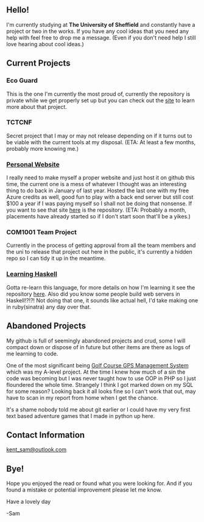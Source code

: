 ## Hello!

I'm currently studying at **The University of Sheffield** and constantly have a project or two in the works. If you have any cool ideas that you need any help with feel free to drop me a message. (Even if you don't need help I still love hearing about cool ideas.)

## Current Projects
### Eco Guard
This is the one I'm currently the most proud of, currently the repository is private while we get properly set up but you can check out the [site](http://theecoguard.co.uk/) to learn more about that project.
### TCTCNF
Secret project that I may or may not release depending on if it turns out to be viable with the current tools at my disposal. (ETA: At least a few months, probably more knowing me.)
### [Personal Website](https://github.com/SamTheDude/sam-antics)
I really need to make myself a proper website and just host it on github this time, the current one is a mess of whatever I thought was an interesting thing to do back in January of last year. Hosted the last one with my free Azure credits as well, good fun to play with a back end server but still cost $100 a year if I was paying myself so I shall not be doing that nonsense. If you want to see that site [here](https://github.com/SamTheDude/sam-antics) is the repository. (ETA: Probably a month, placements have already started so if I don't start soon that'll be a yikes.)
### COM1001 Team Project
Currently in the process of getting approval from all the team members and the uni to release that project out here in the public, it's currently a hidden repo so I can tidy it up in the meantime.
### [Learning Haskell](https://github.com/SamTheDude/learning-haskell)
Gotta re-learn this language, for more details on how I'm learning it see the repository [here](https://github.com/SamTheDude/learning-haskell). Also did you know some people build web servers in Haskell!?!?! Not doing that one, it sounds like actual hell, I'd take making one in ruby(sinatra) any day over that.

## Abandoned Projects
My github is full of seemingly abandoned projects and crud, some I will compact down or dispose of in future but other items are there as logs of me learning to code. 

One of the most significant being [Golf Course GPS Management System](https://github.com/SamTheDude/GolfCourseGPSManagementSystem) which was my A-level project. At the time I knew how much of a sin the code was becoming but I was never taught how to use OOP in PHP so I just floundered the whole time. Strangely I think I got marked down on my SQL for some reason? Looking back it all looks fine so I can't work that out, may have to scan in my report from home when I get the chance.

It's a shame nobody told me about git earlier or I could have my very first text based adventure games that I made in python up here.

## Contact Information
[kent_sam@outlook.com](mailto:kent_sam@outlook.com)

## Bye!

Hope you enjoyed the read or found what you were looking for. And if you found a mistake or potential improvement please let me know.

Have a lovely day

-Sam

<!--
Imagine being such a nerd that you look through people's markdown files to see if there's a secret message here, I definitely don't do that all the time.

SECRET MESSAGE: Fieg zi rq rqrly azwu xylf xvag eeg V azoy eug lsl wb xyh ymjw bj ghbtch gs tungb wumj shdqor me wui trzqvqgiu rhx jhpxzra ek wui srgxfp. Qse'w ssijrx kr vrtohhv bbyi qnqv dah rql pzqxw kr lslu tmkkhf fu fstlnp dhqmr ls cfx jeew glfvr hfza xyhei rv jico.
-->
